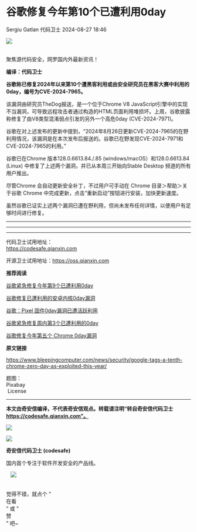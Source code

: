 #  谷歌修复今年第10个已遭利用0day   
Sergiu Gatlan  代码卫士   2024-08-27 18:46  
  
![](https://mmbiz.qpic.cn/mmbiz_gif/Az5ZsrEic9ot90z9etZLlU7OTaPOdibteeibJMMmbwc29aJlDOmUicibIRoLdcuEQjtHQ2qjVtZBt0M5eVbYoQzlHiaw/640?wx_fmt=gif "")  
  
   
聚焦源代码安全，网罗国内外最新资讯！  
  
**编译：代码卫士**  
  
**谷歌称已修复2024年以来第10个遭黑客利用或由安全研究员在黑客大赛中利用的0day，编号为CVE-2024-7965。**  
  
  
该漏洞由研究员TheDog报送，是一个位于Chrome V8 JavaScript引擎中的实现不当漏洞，可导致远程攻击者通过构造的HTML页面利用堆损坏。上周，谷歌披露称修复了由V8类型混淆弱点引发的另外一个高危0day (CVE-2024-7971)。  
  
谷歌在对上述发布的更新中提到，“2024年8月26日更新CVE-2024-7965的在野利用情况，该漏洞是在本次发布后报送的。谷歌已在野发现CVE-2024-7971和CVE-2024-7965的利用。”  
  
谷歌已在Chrome 版本128.0.6613.84./.85 (windows/macOS）和128.0.6613.84 (Linux) 中修复了上述两个漏洞，并已从本周三开始向Stable Desktop 频道的所有用户推出。  
  
尽管Chrome 会自动更新安全补丁，不过用户可手动在 Chrome 目录＞帮助＞关于谷歌 Chrome 中完成更新，点击“重新启动”按钮进行安装，加快更新速度。  
  
虽然谷歌已证实上述两个漏洞已遭在野利用，但尚未发布任何详情，以便用户有足够时间进行修复。  
  
****  
****  
****  
代码卫士试用地址：  
https://codesafe.qianxin.com  
  
开源卫士试用地址：https://oss.qianxin.com  
  
  
  
  
  
  
  
  
  
  
  
**推荐阅读**  
  
[谷歌紧急修复今年第9个已遭利用0day](http://mp.weixin.qq.com/s?__biz=MzI2NTg4OTc5Nw==&mid=2247520551&idx=1&sn=72b22e7b3bfacecfe01fb433f02f1aae&chksm=ea94a04ddde3295b9d49a547fc454b8c6ab1e8cf9cd30e413dbe66bb25f427d73270f438b9cb&scene=21#wechat_redirect)  
  
  
[谷歌修复已遭利用的安卓内核0day漏洞](http://mp.weixin.qq.com/s?__biz=MzI2NTg4OTc5Nw==&mid=2247520345&idx=2&sn=e480c7108b41c03d874e5bd6bc1c39bf&chksm=ea94a133dde3282563f26f94c29d3b95b05a082b1c377d83aa2ef24ce6e26794bc98899319d7&scene=21#wechat_redirect)  
  
  
[谷歌：Pixel 固件0day漏洞已遭活跃利用](http://mp.weixin.qq.com/s?__biz=MzI2NTg4OTc5Nw==&mid=2247519734&idx=1&sn=fcc36eded6f81b0c6a5496090527e207&chksm=ea94bc9cdde3358abfe399d7142f16536018699b0dedc6a6d9566915c0a7341a60b1d647e397&scene=21#wechat_redirect)  
  
  
[谷歌紧急修复周内第3个已遭利用的0day](http://mp.weixin.qq.com/s?__biz=MzI2NTg4OTc5Nw==&mid=2247519506&idx=1&sn=6a998af125698c3afd195f3d1eb96981&chksm=ea94bc78dde3356e58d441d5787adcdb360f70675c569aa3b7e5d7d549868bea76393657c2bd&scene=21#wechat_redirect)  
  
  
[谷歌修复今年第五个 Chrome 0day漏洞](http://mp.weixin.qq.com/s?__biz=MzI2NTg4OTc5Nw==&mid=2247519462&idx=1&sn=1f7824cfd17d3489bc4ba1b37c5d974c&chksm=ea94bd8cdde3349a09b38fe57ced58ecc0d6aa9cd8270a10e3ef522071c83b0a7ae0fc2e14a6&scene=21#wechat_redirect)  
  
  
  
  
  
**原文链接**  
  
  
https://www.bleepingcomputer.com/news/security/google-tags-a-tenth-chrome-zero-day-as-exploited-this-year/  
  
  
题图：  
Pixabay  
 License  
  
****  
**本文由奇安信编译，不代表奇安信观点。转载请注明“转自奇安信代码卫士 https://codesafe.qianxin.com”。**  
  
  
  
  
![](https://mmbiz.qpic.cn/mmbiz_jpg/oBANLWYScMSf7nNLWrJL6dkJp7RB8Kl4zxU9ibnQjuvo4VoZ5ic9Q91K3WshWzqEybcroVEOQpgYfx1uYgwJhlFQ/640?wx_fmt=jpeg "")  
  
![](https://mmbiz.qpic.cn/mmbiz_jpg/oBANLWYScMSN5sfviaCuvYQccJZlrr64sRlvcbdWjDic9mPQ8mBBFDCKP6VibiaNE1kDVuoIOiaIVRoTjSsSftGC8gw/640?wx_fmt=jpeg "")  
  
**奇安信代码卫士 (codesafe)**  
  
国内首个专注于软件开发安全的产品线。  
  
   ![](https://mmbiz.qpic.cn/mmbiz_gif/oBANLWYScMQ5iciaeKS21icDIWSVd0M9zEhicFK0rbCJOrgpc09iaH6nvqvsIdckDfxH2K4tu9CvPJgSf7XhGHJwVyQ/640?wx_fmt=gif "")  
  
   
觉得不错，就点个 “  
在看  
” 或 "  
赞  
” 吧~  
  
